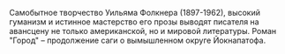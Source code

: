 <!--2016-12-24 17:26:09-->
Самобытное творчество Уильяма Фолкнера (1897-1962), высокий гуманизм и истинное мастерство его прозы выводят писателя на авансцену не только американской, но и мировой литературы. Роман "Город" – продолжение саги о вымышленном округе Йокнапатофа.